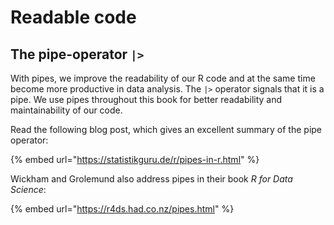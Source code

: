 # Readable code

## The pipe-operator `|>`

With pipes, we improve the readability of our R code and at the same time become more productive in data analysis. The `|>` operator signals that it is a pipe. We use pipes throughout this book for better readability and maintainability of our code.&#x20;

Read the following blog post, which gives an excellent summary of the pipe operator:

{% embed url="https://statistikguru.de/r/pipes-in-r.html" %}

Wickham and Grolemund also address pipes in their book _R for Data Science_:

{% embed url="https://r4ds.had.co.nz/pipes.html" %}
